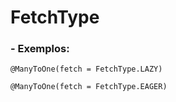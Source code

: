 # FetchType
### - Exemplos:
````
@ManyToOne(fetch = FetchType.LAZY)
````

````
@ManyToOne(fetch = FetchType.EAGER)
````
